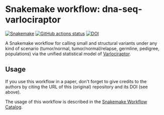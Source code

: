 # Snakemake workflow: dna-seq-varlociraptor

[![Snakemake](https://img.shields.io/badge/snakemake-≥6.1.0-brightgreen.svg)](https://snakemake.github.io)
[![GitHub actions status](https://github.com/snakemake-workflows/dna-seq-varlociraptor/workflows/Tests/badge.svg?branch=main)](https://github.com/snakemake-workflows/dna-seq-varlociraptor/actions?query=branch%3Amain+workflow%3ATests)
[![DOI](https://zenodo.org/badge/234527100.svg)](https://zenodo.org/badge/latestdoi/234527100)


A Snakemake workflow for calling small and structural variants under any kind of scenario (tumor/normal, tumor/normal/relapse, germline, pedigree, populations) via the unified statistical model of [Varlociraptor](https://varlociraptor.github.io).


## Usage

If you use this workflow in a paper, don't forget to give credits to the authors by citing the URL of this (original) repository and its DOI (see above).

The usage of this workflow is described in the [Snakemake Workflow Catalog](https://snakemake.github.io/snakemake-workflow-catalog/?usage=snakemake-workflows%2Fdna-seq-varlociraptor).
